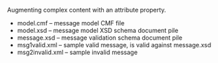 Augmenting complex content with an attribute property.

* model.cmf – message model CMF file
* model.xsd – message model XSD schema document pile
* message.xsd –  message validation schema document pile
* msg1valid.xml – sample valid message, is valid against message.xsd
* msg2invalid.xml – sample invalid message